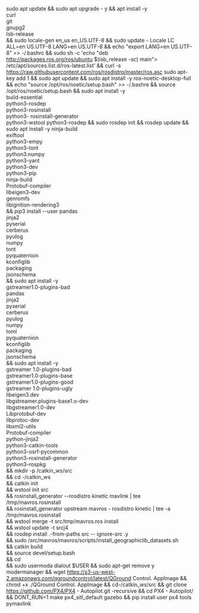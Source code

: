 sudo apt update
&& sudo apt upgrade - y
&& apt install -y \
curl \
git \
gnupg2 \
Isb-release \
&& sudo locale-gen en_us en_US.UTF-8
&& sudo update - Locale LC ALL=en US.UTF-8 LANG=en US.UTF-8
&& echo "export LANG=en US.UTF-8" >> -/.bashrc
&& sudo sh -c 'echo "deb http://packages.ros.org/ros/ubuntu $(isb_release -sc) main"> /etc/apt/sources.list.d/ros-latest.list'
&& curl -s https://raw.githubusercontent.com/ros/rosdistro/master/ros.asc sudo apt-key add 1
&& sudo apt update
&& sudo apt install -y
ros-noetic-desktop-full \
&& echo "source /opt/ros/noetic/setup.bash" >> -/.bashre
&& source /opt/ros/noetic/setup.bash
&& sudo apt install -y \
build-essential \
python3-rosdep \
python3-rosinstall \
python3- rosinstall-generator \
python3-wstool
python3-rosdep
&& sudo rosdep init
&& rosdep update
&& sudo apt install -y
ninja-build \
exiftool \
python3-empy \
python3-tont \
python3.numpy \
python3-yant \
python3-dev \
python3-pip \
ninja-build \
Protobuf-compiler \
libeigen3-dev \
genromfs \
libignition-rendering3 \
&& pip3 install --user
pandas \
jinja2 \
pyserial \
cerberus \
pyulog \
numpy \
tont \
pyquaternion \
kconfiglib \
packaging \
jsonschema \
&& sudo apt install -y \
gstreamer1.0-plugins-bad \
pandas \
jinja2 \
pyserial \
cerberus \
pyulog \
numpy \
toml \
pyquaternion \
kconfiglib \
packaging \
jsonschema \
&& sudo apt install -y \
gstreamer 1.0-plugins-bad \
gstreamer1.0-plugins-base \
gstreamer1.0-plugins-good \
gstreamer 1.0-plugins-ugly \
libeigen3.dev \
libgstreamer.plugins-base1.o-dev \
libgstreamer1.0-dev \
Libprotobuf-dev \
libprotoc-dev \
libxml2-utils \
Protobuf-compiler \
python-jinja2 \
python3-catkin-tools \
python3-osrf-pycommon \
python3-rosinstall-generator \
python3-rospkg \
&& mkdir -p /catkin_ws/src \
&& cd -/catkin_ws \
&& catkin init \
&& wstool init src \
&& rosinstall_generator --rosdistro kinetic mavlink | tee /tmp/mavros.rosinstall \
&& rosinstall_generator upstream mavros - rosdistro kinetic | tee -a /tmp/mavros.rosinstall \
&& wstool merge -t src/tmp/mavros.ros install \
&& wstool update -t srcj4 \
&& rosdep install .-from-paths src -- ignore-src .y \
&& sudo /src/mavros/mavros/scripts/install_geographiclib_datasets.sh \
&& catkin build \
&& source devel/setup.bash \
&& cd  
&& sudo usermoda dialout $USER
&& sudo apt-get remove y
modermanager
&& wget https://s3-us-west-2.amazonaws.com/qgroundcontrol/latest/QGround Control. AppImage
&& chrod +x ./QGround Control. AppImage
&& cd-/catkin_ws/src
&& git clone https://github.com/PX4/PX4 - Autopilot.git -recursive
&& cd PX4 - Autopilot/
&& DONT_RUN=1 make px4_sitl_default gazebo
&& pip install user
px4 tools
pymavlink
